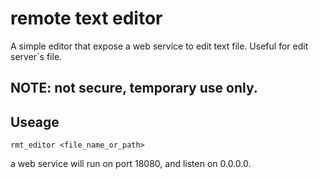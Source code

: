 # remote text editor

A simple editor that expose a web service to edit text file. Useful for edit server`s file.

## NOTE: not secure, temporary use only.

## Useage
```
rmt_editor <file_name_or_path>
```
a web service will run on port 18080, and listen on 0.0.0.0.
